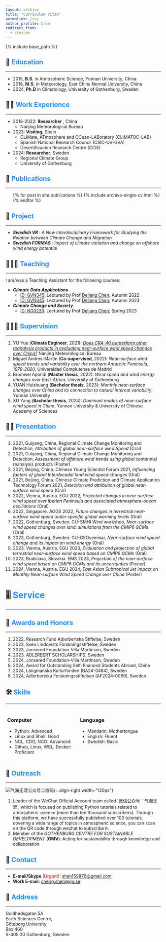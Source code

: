 ```yaml
---
layout: archive
title: "Curriculum Vitae"
permalink: /cv/
author_profile: true
redirect_from:
  - /resume
---
```


{% include base_path %}

## 🏫 <span style="color:#1E90FF">Education</span>
------
- 2015, **B.S.** in Atmospheric Science, Yunnan University, China
- 2018, **M.S.** in Meteorology, East China Normal University, China
- 2024,  **Ph.D** in Climatology, University of Gothenburg, Sweden

## 👨‍💻 <span style="color:#1E90FF">Work Experience</span>
------
* 2018-2022: **Researcher** , China
  * Nanjing Meteorological Bureau
* 2023: **Visiting**, Spain
  * CLIMate, ATmosphere and OCean-LABoratory (CLIMATOC-LAB)
  * Spanish National Research Council (CSIC-UV-GVA)
  * Desertificacion Research Centre (CIDE)
* 2024: **Researcher**, Sweden
  * Regional Climate Group
  * University of Gothenburg

## 📰 <span style="color:#1E90FF">Publications</span>
------
  <ul>{% for post in site.publications %}
    {% include archive-single-cv.html %}
  {% endfor %}</ul>


## 🏯 <span style="color:#1E90FF">Project</span>
------
* ***Swedish VR*** : *A New Interdisciplinary Framework for Studying the Relation between Climate Change and Migration*
* ***Swedish FORMAS*** : *Impact of climate variation and change on offshore wind energy potential*
 

## 🧑🏻‍🏫 <span style="color:#1E90FF">Teaching</span>
------
I am/was a Teaching Assistant for the following courses:
- ***Climate Data Applications***
  - [ID: GVN345](https://www.gu.se/en/study-gothenburg/climate-data-applications-gvn345). Lectured by Prof [Deliang Chen](http://rcg.gvc.gu.se/dc/); Autumn  2022
  - [ID: GVN345](https://www.gu.se/en/study-gothenburg/climate-data-applications-gvn345). Lectured by Prof [Deliang Chen](http://rcg.gvc.gu.se/dc/); Autumn  2023
- ***Climate Change and Society***
  - [ID: NG0220](https://www.gu.se/en/study-gothenburg/climate-change-and-society-ng0220). Lectured by Prof [Deliang Chen](http://rcg.gvc.gu.se/dc/); Spring 2023

## 👨🏻‍🔬 <span style="color:#1E90FF">Supervision</span>
------
1. YU Yue (**Climate Engineer**, 2021): *[Does CRA-40 outperform other reanalysis products in evaluating near-surface wind speed changes over China?](https://www.sciencedirect.com/science/article/pii/S0169809521005044)* Nanjing Meteorological Bureau
2. Miguel Andres-Martin (**Co-supervised**, 2022): *Near-surface wind speed trends and variability over the northern Antarctic Peninsula, 1979-2020*, Universidad Complutense de Madrid
3. Bromwel Apondi (**Master thesis**, 2022): *Wind speed and wind energy changes over East-Africa*, University of Gothenburg
4. YUAN Huishuang (**Bachelor thesis**, 2023): *Monthly near-surface changes over China and its connection to natural internal variability*, Yunnan University
5. XU Yang (**Bachelor thesis**, 2024):  *Dominant modes of near-surface wind speed in China*, Yunnan University & University of Chinese Academy of Sciences

## 👨🏻‍ <span style="color:#1E90FF">Presentation</span>
------
1. 2021, Guiyang, China, Regional Climate Change Monitoring and Detection, _Attribution of global near-surface wind Speed_ (Oral)
2. 2021, Guiyang, China, Regional Climate Change Monitoring and Detection, _Assessment of offshore wind trends using global_ centennial reanalysis products (Poster)
3. 2021, Beijing, China. Chinese Young Scientist Forum 2021, _Influencing factors of global Interdecadal land wind speed changes_ (Oral)
4. 2021, Beijing, China. Chinese Climate Prediction and Climate Application Technology Forum 2021, _Detection and attribution of global near-surface wind speed_ (Oral)
5. 2022, Vienna, Austria. EGU 2022, _Projected changes in near-surface wind speed over Iberian Peninsula and associated atmosphere-ocean oscillations_ (Oral)
6. 2022, Singapore. AOGS 2022, _Future changes in terrestrial near-surface wind speed under specific global warming levels_ (Oral)
7. 2022, Gothenburg, Sweden. GU-SMHI Wind workshop, _Near-surface wind speed changes over land: simulations from the CMIP6 GCMs_ (Oral)
8. 2023, Gothenburg, Sweden. GU-GEOseminar, _Near-surface wind speed change and its impact on wind energy_ (Oral)
10. 2023, Vienna, Austria. EGU 2023, _Evaluation and projection of global terrestrial near-surface wind speed based on CMIP6 GCMs_ (Oral)
11. 2023, Bratislava, Slovakia. EMS 2023, _Projection of the near-surface wind speed based on CMIP6 GCMs and its uncertainties_ (Poster)
12. 2024, Vienna, Austria. EGU 2024, _East Asian Subtropical Jet Impact on Monthly Near-surface Wind Speed Change over China_ (Poster)

# 🎚️ <span style="color:#1E90FF">Service</span>
------
## 🏅 <span style="color:#1E90FF">Awards and Honors</span>
------
1. 2022, Research Fund Adlerbertska Stiftelse, Sweden
2. 2023, Sven Lindqvists Forskningsstiftelse, Sweden
3. 2023, Jonsered Foundation-Villa Martinson, Sweden
4. 2023, ADLERBERT SCHOLARSHIPS, Sweden
5. 2024, Jonsered Foundation-Villa Martinson, Sweden
6. 2024, Award for Outstanding Self-financed Students Abroad, China
7. 2024, Längmanska Kulturfonden (BA24-0484), Sweden
8. 2024, Adlerbertska Forskningsstiftelsen (AF2024-0069), Sweden


## 🛠️ <span style="color:#1E90FF">Skills</span>
------
<style>
.column {
    float: left;
    padding: 5px;
    width: 45%;
}

/* Clear floats after the columns */
.row:after {
    content: "";
    display: table;
    clear: both;
}
</style>
<div class="row">
<div class="column">
<h3>Computer</h3>
<ul class="ul-Computer">
<li>Python: Advanced</li>
<li>Linux and Shell: Good</li>
<li>NCL, CDO, NCO: Advanced</li>
<li>Github, Linux, WSL, Docker: Proficient</li>
</ul>
</div>

<div class="column">
<h3>Language</h3>
<ul class="ul-Language">
<li>Mandarin: Mothertongue</li>
<li>English: Fluent</li>
<li>Swedish: Basic</li>
</ul>
</div>
</div>


## 🗿 <span style="color:#1E90FF">Outreach</span>
------
![气海无涯公众号二维码](/images/wechat.jpg){: .align-right width="120px"}
1. Leader of the WeChat Official Account team called '微信公众号：气海无涯', which is focused on publishing Python tutorials related to atmospheric science (more than ten thousand subscribers). Through this platform, we have successfully published over 100 tutorials, covering a wide range of topics in atmospheric science, you can scan on the QR code through wechat to subscribe it.
2. Member of the _GOTHENBURG CENTRE FOR SUSTAINABLE DEVELOPMENT_ (**GMV**): Acting for sustainability through knowledge and collaboration

## 🤙 <span style="color:#1E90FF">Contact</span>
------
- **E-mail/Skype** (<span style="color:red">Urgent</span>): shen159876@gmail.com
- **Work E-mail**: cheng.shen@gu.se

## 🏢 <span style="color:#1E90FF">Address</span>
------
Guldhedsgatan 5A \
Earth Sciences Centre, \
Göteborg University \
Box 460 \
S-405 30 Gothenburg, Sweden

<style>
hr:nth-of-type(1) {
 border-color: #1E90FF !important;
}
hr:nth-of-type(2) {
 border-color: #1E90FF !important;
}
hr:nth-of-type(3) {
 border-color: #1E90FF !important;
}
hr:nth-of-type(4) {
 border-color: #1E90FF !important;
}
hr:nth-of-type(5) {
 border-color: #1E90FF !important;
}
hr:nth-of-type(6) {
 border-color: #1E90FF !important;
}
hr:nth-of-type(7) {
 border-color: #1E90FF !important;
}
hr:nth-of-type(8) {
 border-color: #1E90FF !important;
}
hr:nth-of-type(9) {
 border-color: #1E90FF !important;
}
hr:nth-of-type(10) {
 border-color: #1E90FF !important;
}
hr:nth-of-type(11) {
 border-color: #1E90FF !important;
}
hr:nth-of-type(12) {
 border-color: #1E90FF !important;
}
</style>
